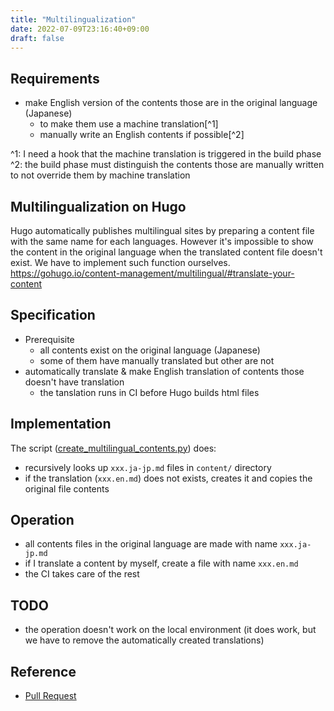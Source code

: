 ```yaml
---
title: "Multilingualization"
date: 2022-07-09T23:16:40+09:00
draft: false
---
```


## Requirements
- make English version of the contents those are in the original language (Japanese)
  - to make them use a machine translation[^1]
  - manually write an English contents if possible[^2]

^1: I need a hook that the machine translation is triggered in the build phase
^2: the build phase must distinguish the contents those are manually written to not override them by machine translation

## Multilingualization on Hugo
Hugo automatically publishes multilingual sites by preparing a content file with the same name for each languages.
However it's impossible to show the content in the original language when the translated content file doesn't exist.
We have to implement such function ourselves.
https://gohugo.io/content-management/multilingual/#translate-your-content

## Specification
- Prerequisite
  - all contents exist on the original language (Japanese)
  - some of them have manually translated but other are not
- automatically translate & make English translation of contents those doesn't have translation 
  - the tanslation runs in CI before Hugo builds html files

## Implementation
The script ([create_multilingual_contents.py](https://github.com/mitsuyoshi-yamazaki/mitsuyoshi-yamazaki.github.io/blob/master/scripts/create_multilingual_contents.py)) does:

- recursively looks up `xxx.ja-jp.md` files in `content/` directory
- if the translation (`xxx.en.md`) does not exists, creates it and copies the original file contents

## Operation
- all contents files in the original language are made with name `xxx.ja-jp.md` 
- if I translate a content by myself, create a file with name `xxx.en.md`
- the CI takes care of the rest

## TODO
- the operation doesn't work on the local environment (it does work, but we have to remove the automatically created translations)

## Reference
- [Pull Request](https://github.com/mitsuyoshi-yamazaki/mitsuyoshi-yamazaki.github.io/pull/10)
